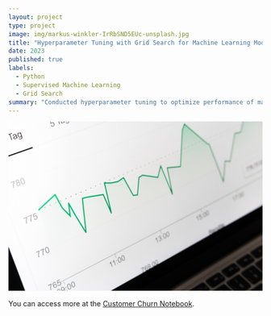```yaml
---
layout: project
type: project
image: img/markus-winkler-IrRbSND5EUc-unsplash.jpg
title: "Hyperparameter Tuning with Grid Search for Machine Learning Models"
date: 2023
published: true
labels:
  - Python
  - Supervised Machine Learning
  - Grid Search
summary: "Conducted hyperparameter tuning to optimize performance of machine learning models for vehicle price prediction"
---
```



<img src="img/markus-winkler-IrRbSND5EUc-unsplash.jpg" class="img-fluid">

You can access more at the [Customer Churn Notebook](https://colab.research.google.com/drive/1tFKUgbPWK9HJSaMCKyYlKUMSbYK9ZCXm?usp=sharing).
